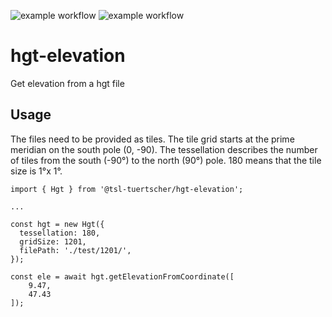 ![example workflow](https://github.com/tsl-tuertscher/hgt-elevation/actions/workflows/main.yml/badge.svg)
![example workflow](https://github.com/tsl-tuertscher/hgt-elevation/actions/workflows/npm.yml/badge.svg)
# hgt-elevation
Get elevation from a hgt file

## Usage
The files need to be provided as tiles. The tile grid starts at the prime meridian on the south pole (0, -90). The tessellation describes the number of tiles from the south (-90°) to the north (90°) pole. 180 means that the tile size is 1°x 1°.

```
import { Hgt } from '@tsl-tuertscher/hgt-elevation';

...

const hgt = new Hgt({
  tessellation: 180,
  gridSize: 1201,
  filePath: './test/1201/',
});

const ele = await hgt.getElevationFromCoordinate([
    9.47,
    47.43
]);

```
